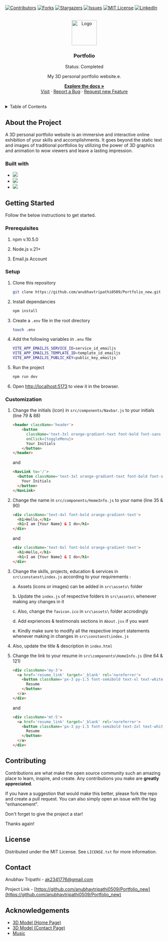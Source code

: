 [![Contributors][contributors-shield]][contributors-url]
[![Forks][forks-shield]][forks-url]
[![Stargazers][stars-shield]][stars-url]
[![Issues][issues-shield]][issues-url]
[![MIT License][license-shield]][license-url]
[![LinkedIn][linkedin-shield]][linkedin-url]

<br />
<div align="center">
  <a href="https://github.com/anubhavtripathi0509/Portfolio_new/">
    <img src="https://github.com/anubhavtripathi0509/Portfolio_new/blob/main/src/assets/favicon1.ico" alt="Logo" width="80" height="80">
  </a>

  <h3 align="center">Portfolio</h3>
  <p align="center">Status: Completed</p>
  <p align="center">My 3D personal portfolio website.e.</p>

  <p align="center">
    <a href="https://github.com/anubhavtripathi0509/Portfolio_new"><strong>Explore the docs »</strong></a>
    <br />
    <a href="https://anubhavtripathi.vercel.app/">Visit</a>
    ·
    <a href="https://github.com/anubhavtripathi0509/Portfolio_new/issues">Report a Bug</a>
    ·
    <a href="https://github.com/anubhavtripathi0509/Portfolio_new/issues">Request new Feature</a>
  </p>
</div>
<br />

<details>
  <summary>Table of Contents</summary>
  <ol>
    <li>
      <a href="#about-the-project">About the Project</a>
      <ul>
        <li><a href="#built-with">Built with</a></li>
      </ul>
    </li>
    <li>
      <a href="#getting-started">Getting Started</a>
      <ul>
        <li><a href="#prerequisites">Prerequisites</a></li>
        <li><a href="#installation">Setup</a></li>
        <li><a href="#customization">Customization</a></li>
      </ul>
    </li>
    <li><a href="#contributing">Contributing</a></li>
    <li><a href="#license">License</a></li>
    <li><a href="#contact">Contact</a></li>
    <li><a href="#contact">Acknowledgements</a></li>
  </ol>
</details>

## About the Project

A 3D personal portfolio website is an immersive and interactive online exhibition of your skills and accomplishments. It goes beyond the static text and images of traditional portfolios by utilizing the power of 3D graphics and animation to wow viewers and leave a lasting impression.

### Built with

<ul>
  <li>
    <img src="https://img.shields.io/badge/react-%2320232a.svg?style=for-the-badge&logo=react&logoColor=%2361DAFB" />
  </li>
  <li>
    <img src="https://img.shields.io/badge/threejs-black?style=for-the-badge&logo=three.js&logoColor=white" />
  </li>
  <li>
    <img src="https://img.shields.io/badge/tailwindcss-%2338B2AC.svg?style=for-the-badge&logo=tailwind-css&logoColor=white" />
  </li>
</ul>

## Getting Started

Follow the below instructions to get started.

### Prerequisites

<ol>
  <li>
    <p>npm v.10.5.0</a>
  </li>
  <li>
    <p>Node.js v.21+</a>
  </li>
  <li>
    <p>Email.js Account</a>
  </li>
</ol>

### Setup

1. Clone this repository

   ```sh
   git clone https://github.com/anubhavtripathi0509/Portfolio_new.git
   ```

2. Install dependancies

   ```sh
   npm install
   ```

3. Create a `.env` file in the root directory

   ```sh
   touch .env
   ```

4. Add the following variables in `.env` file

   ```sh
   VITE_APP_EMAILJS_SERVICE_ID=service_id_emailjs
   VITE_APP_EMAILJS_TEMPLATE_ID=template_id_emailjs
   VITE_APP_EMAILJS_PUBLIC_KEY=public_key_emailjs
   ```

5. Run the project

   ```sh
   npm run dev
   ```

6. Open [http://localhost:5173](http://localhost:5173) to view it in the browser.

### Customization

1. Change the initials (icon) in `src/components/Navbar.js` to your initials (line 79 & 88)

   ```HTML
   <header className='header'>
       <button
         className='text-3xl orange-gradient-text font-bold font-sans rounded-xl border px-2 py-2.5'
         onClick={toggleMenu}>
         Your Initials
       </button>
   </header>
   ```

   and

   ```HTML
   <NavLink to='/'>
     <button className='text-3xl orange-gradient-text font-bold font-sans rounded-xl border px-2 py-2.5'>
       Your Initials
     </button>
   </NavLink>
   ```

2. Change the name in `src/components/HomeInfo.js` to your name (line 35 & 90)

   ```HTML
   <div className='text-4xl font-bold orange-gradient-text'>
     <h1>Hello,</h1>
     <h1>I am {Your Name} & I do</h1>
   </div>
   ```

   and

   ```HTML
   <div className='text-6xl font-bold orange-gradient-text'>
     <h1>Hello,</h1>
     <h1>I am {Your Name} & I do</h1>
   </div>
   ```

3. Change the skills, projects, education & services in `src\constanst\index.js` according to your requirements :

   a. Assets (icons or images) can be added in `src\assets\` folder

   b. Update the `index.js` of respective folders in `src\assets\` whenever making any changes in it

   c. Also, change the `favicon.ico` in `src\assets\` folder accrodingly

   d. Add expriences & testimonals sections in `About.jsx` if you want

   e. Kindly make sure to modify all the respective import statements whenever making in changes in `src\constanst\index.js`

4. Also, update the title & description in `index.html`

5. Change the link to your resume in `src\components\HomeInfo.js` (line 64 & 121)
   ```HTML
   <div className='my-3'>
     <a href='resume_link' target='_blank' rel='noreferrer'>
       <button className='px-3 py-1.5 font-semibold text-xl text-white transition duration-500 ease-in-out transform bg-gradient-to-r from-orange-400 to-red-600 rounded-md hover:scale-110'>
         Resume
       </button>
     </a>
   </div>
   ```
   and
   ```HTML
   <div className='mt-5'>
     <a href='resume_link' target='_blank' rel='noreferrer'>
       <button className='px-3 py-1.5 font-semibold text-2xl text-white transition duration-500 ease-in-out transform bg-gradient-to-r from-orange-400 to-red-600 rounded-md hover:scale-110'>
         Resume
       </button>
     </a>
   </div>
   ```

## Contributing

Contributions are what make the open source community such an amazing place to learn, inspire, and create. Any contributions you make are **greatly appreciated**.

If you have a suggestion that would make this better, please fork the repo and create a pull request. You can also simply open an issue with the tag "enhancement".

Don't forget to give the project a star!

Thanks again!

## License

Distributed under the MIT License. See `LICENSE.txt` for more information.

## Contact

Anubhav Tripathi - ak2341776@gmail.com

Project Link - [https://github.com/anubhavtripathi0509/Portfolio_new](https://github.com/anubhavtripathi0509/Portfolio_new)

## Acknowledgements

<ul>
  <li>
    <a href="https://sketchfab.com/3d-models/alien-terrain-05-hdri-7ba0da88576d4f4592beaaa0e9e3ff2d">
      3D Model (Home Page)
    </a>
  </li>
  <li>
    <a href="https://sketchfab.com/3d-models/stylized-planet-789725db86f547fc9163b00f302c3e70">
      3D Model (Contact Page)
    </a>
  </li>
  <li>
    <a href="https://pixabay.com/sound-effects/the-last-piano-112677/">
      Music
    </a>
  </li>
</ul>

[contributors-shield]: https://img.shields.io/github/contributors/anubhavtripathi0509/Portfolio_new.svg?style=for-the-badge
[contributors-url]: https://github.com/anubhavtripathi0509/Portfolio_new/graphs/contributors
[forks-shield]: https://img.shields.io/github/forks/anubhavtripathi0509/Portfolio_new.svg?style=for-the-badge
[forks-url]: https://github.com/anubhavtripathi0509/Portfolio_new/network/members
[stars-shield]: https://img.shields.io/github/stars/anubhavtripathi0509/Portfolio_new.svg?style=for-the-badge
[stars-url]: https://github.com/anubhavtripathi0509/Portfolio_new/stargazers
[issues-shield]: https://img.shields.io/github/issues/anubhavtripathi0509/Portfolio_new.svg?style=for-the-badge
[issues-url]: https://github.com/anubhavtripathi0509/Portfolio_new/issues
[license-shield]: https://img.shields.io/github/license/anubhavtripathi0509/Portfolio_new.svg?style=for-the-badge
[license-url]: https://github.com/anubhavtripathi0509/Portfolio_new/blob/master/LICENSE.txt
[linkedin-shield]: https://img.shields.io/badge/-LinkedIn-black.svg?style=for-the-badge&logo=linkedin&colorB=555
[linkedin-url]: https://www.linkedin.com/in/anubhav-tripathi-bb8781246/